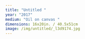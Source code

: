 ```yaml
---
title: "Untitled "
year: "2017"
medium: "Oil on canvas "
dimensions: 16x20in. / 40.5x51cm
image: /img/untitled/_l3d9174.jpg
---
```




